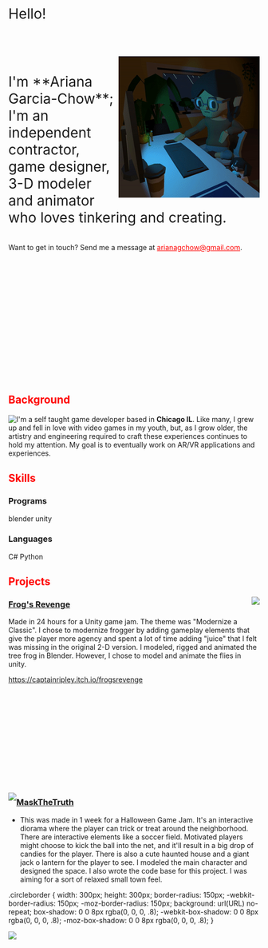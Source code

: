 <link rel="stylesheet" type="text/css" href="https://github.com/AGChow/AGChow.github.io/blob/main/Crop.css">
<link href="style.css" rel="stylesheet">
<br/>
<br/>
<br/>
<br/>
<br/>
<br/>
<br/>
<span style="font-size:2em">Hello!</span>
<br/>
<br/>
<br/>
<br/>
<br/>
<img align="right" src="https://raw.githubusercontent.com/AGChow/AGChow.github.io/main/BlueOrange.gif">
<br/>
<br/>
<span style="font-size:2em">I'm **Ariana Garcia-Chow**; I'm an independent contractor, game designer, 3-D modeler and animator who loves tinkering and creating.</span>
<br/>
<br/>
<br/>
Want to get in touch? Send me a  message at <span style="color:red"><u>arianagchow@gmail.com</u></span>.
<br/>
<br/>
<br/>
<br/>
<br/>
<br/>
<br/>
<br/>
<br/>
<br/>
<br/>
<br/>
<br/>
<br/>
<br/>
<br/>

## <span style="color:red">Background</span>
<img align="left" src="tbd">


I'm a self taught game developer based in **Chicago IL**. Like many, I grew up and fell in love with video games in my youth, but, as I grow older, the artistry and engineering required to craft these experiences continues to hold my attention. My goal is to eventually work on AR/VR applications and experiences. 

## <span style="color:red">Skills</span>
### Programs
blender
unity
### Languages
C#
Python

## <span style="color:red">Projects</span>

<img align="right" src="https://raw.githubusercontent.com/AGChow/AGChow.github.io/main/SquareWinResized1.gif">

### <u>Frog's Revenge</u>

Made in 24 hours for a Unity game jam. The theme was "Modernize a Classic". I chose to modernize frogger by adding gameplay elements that give the player more agency and spent a lot of time adding "juice" that I felt was missing in the original 2-D version. I modeled, rigged and animated the tree frog in Blender. However, I chose to model and animate the flies in unity.

https://captainripley.itch.io/frogsrevenge
\
\
\
\
\
\
\
\
\
\
\
\
<br/>

<img align="left" src="https://raw.githubusercontent.com/AGChow/AGChow.github.io/main/MaskTheTruthGif.gif">


### <u>MaskTheTruth</u>

- This was made in 1 week for a Halloween Game Jam. It's an interactive diorama where the player can trick or treat around the neighborhood. There are interactive elements like a soccer field. Motivated players might choose to kick the ball into the net, and it'll result in a big drop of candies for the player. There is also a cute haunted house and a giant jack o lantern for the player to see. I modeled the main character and designed the space. I also wrote the code base for this project. I was aiming for a sort of relaxed small town feel. 


.circleborder {
width: 300px;
height: 300px;
border-radius: 150px;
-webkit-border-radius: 150px;
-moz-border-radius: 150px;
background: url(URL) no-repeat;
box-shadow: 0 0 8px rgba(0, 0, 0, .8);
-webkit-box-shadow: 0 0 8px rgba(0, 0, 0, .8);
-moz-box-shadow: 0 0 8px rgba(0, 0, 0, .8);
}

<img align="left" src="https://raw.githubusercontent.com/AGChow/AGChow.github.io/main/MaskTheTruthGif.gif">



